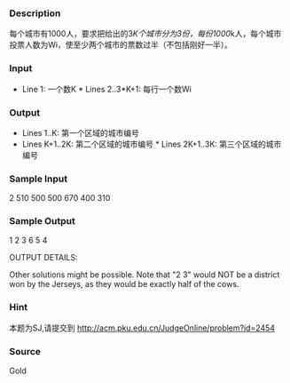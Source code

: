 
### Description
每个城市有1000人，要求把给出的3*K个城市分为3份，每份1000*k人，每个城市投票人数为Wi，使至少两个城市的票数过半（不包括刚好一半）。 
### Input
* Line 1: 一个数K * Lines 2..3*K+1: 每行一个数Wi 
### Output
* Lines 1..K: 第一个区域的城市编号 
* Lines K+1..2K: 第二个区域的城市编号 * Lines 2K+1..3K: 第三个区域的城市编号 
### Sample Input
2
510
500
500
670
400
310


### Sample Output
1
2
3
6
5
4

OUTPUT DETAILS:

Other solutions might be possible. Note that "2 3" would NOT be a district won by 
the Jerseys, as they would be exactly half of the cows.

### Hint
本题为SJ,请提交到 http://acm.pku.edu.cn/JudgeOnline/problem?id=2454
### Source
Gold